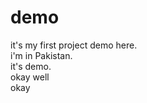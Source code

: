 # demo
it's my first project demo here. 
<br> 
i'm in Pakistan.<br>it's demo.
<br>okay well<br>
okay

